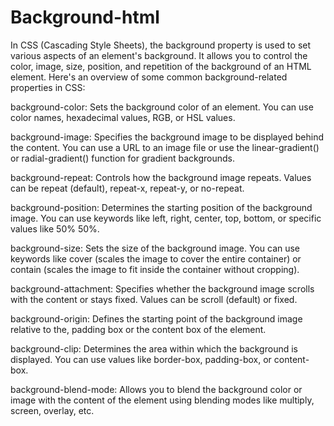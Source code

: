 # Background-html

In CSS (Cascading Style Sheets), the background property is used to set various aspects of an element's background. 
It allows you to control the color, image, size, position, and repetition of the background of an HTML element. 
Here's an overview of some common background-related properties in CSS:

background-color: Sets the background color of an element. You can use color names, 
hexadecimal values, RGB, or HSL values.

background-image: Specifies the background image to be displayed behind the content. 
You can use a URL to an image file or use the linear-gradient() or radial-gradient() function for gradient backgrounds.

background-repeat: Controls how the background image repeats. Values can be repeat (default), repeat-x, repeat-y, or no-repeat.

background-position: Determines the starting position of the background image. 
You can use keywords like left, right, center, top, bottom, or specific values like 50% 50%.

background-size: Sets the size of the background image. You can use keywords like cover (scales the image to cover the entire container) or contain (scales the image to fit inside the container without cropping).

background-attachment: Specifies whether the background image scrolls with the content or stays fixed. 
Values can be scroll (default) or fixed.

background-origin: Defines the starting point of the background image relative to the,
padding box or the content box of the element.

background-clip: Determines the area within which the background is displayed. 
You can use values like border-box, padding-box, or content-box.

background-blend-mode: Allows you to blend the background color or image with the content of the element using blending modes like multiply, screen, overlay, etc.




